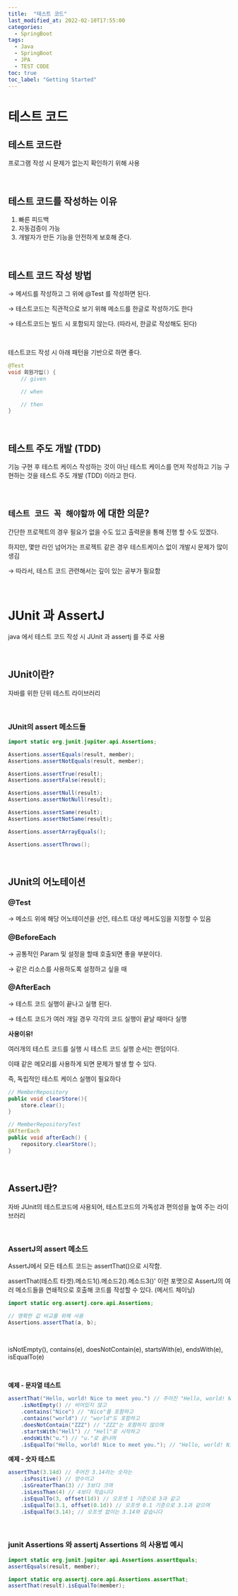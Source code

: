 ```yaml
---
title:  "테스트 코드"
last_modified_at: 2022-02-10T17:55:00
categories:
  - SpringBoot
tags:
  - Java
  - SpringBoot
  - JPA
  - TEST CODE
toc: true
toc_label: "Getting Started"
---
```


# 테스트 코드

## 테스트 코드란

프로그램 작성 시 문제가 없는지 확인하기 위해 사용

<br>

## 테스트 코드를 작성하는 이유

1. 빠른 피드백
2. 자동검증이 가능
3. 개발자가 만든 기능을 안전하게 보호해 준다.

<br>

## 테스트 코드 작성 방법

→ 메서드를 작성하고 그 위에 @Test 를 작성하면 된다.

→ 테스트코드는 직관적으로 보기 위해 메소드를 한글로 작성하기도 한다

→ 테스트코드는 빌드 시 포함되지 않는다. (따라서, 한글로 작성해도 된다)

<br>

테스트코드 작성 시 아래 패턴을 기반으로 하면 좋다.

```java	
@Test
void 회원가입() {
    // given

    // when

    // then
}
```

<br>

## 테스트 주도 개발 (TDD)

기능 구현 후 테스트 케이스 작성하는 것이 아닌 테스트 케이스를 먼저 작성하고 기능 구현하는 것을 테스트 주도 개발 (TDD) 이라고 한다.

<br>

## `테스트 코드 꼭 해야할까` 에 대한 의문?

간단한 프로젝트의 경우 필요가 없을 수도 있고 출력문을 통해 진행 할 수도 있겠다.

하지만, 몇만 라인 넘어가는 프로젝트 같은 경우 테스트케이스 없이 개발시 문제가 많이 생김

→ 따라서, 테스트 코드 관련해서는 깊이 있는 공부가 필요함

<br>


# JUnit 과 AssertJ

java 에서 테스트 코드 작성 시 JUnit 과 assertj 를 주로 사용

<br>

## JUnit이란?
자바를 위한 단위 테스트 라이브러리

<br>

### JUnit의 assert 메소드들

```java
import static org.junit.jupiter.api.Assertions;

Assertions.assertEquals(result, member);
Assertions.assertNotEquals(result, member);

Assertions.assertTrue(result);
Assertions.assertFalse(result);

Assertions.assertNull(result);
Assertions.assertNotNull(result);

Assertions.assertSame(result);
Assertions.assertNotSame(result);

Assertions.assertArrayEquals();

Assertions.assertThrows();
```

<br>

## JUnit의 어노테이션

### @Test

→ 메소드 위에 해당 어노테이션을 선언, 테스트 대상 메서도임을 지정할 수 있음

### @BeforeEach

→ 공통적인 Param 및 설정을 할때 호출되면 좋을 부분이다.

→ 같은 리소스를 사용하도록 설정하고 싶을 때

### @AfterEach

→ 테스트 코드 실행이 끝나고 실행 된다.

→ 테스트 코드가 여러 개일 경우 각각의 코드 실행이 끝날 때마다 실행

**사용이유!** 

여러개의 테스트 코드를 실행 시 테스트 코드 실행 순서는 랜덤이다.

이때 같은 메모리를 사용하게 되면 문제가 발생 할 수 있다.

즉, 독립적인 테스트 케이스  실행이 필요하다

```java
// MemberRepository
public void clearStore(){
    store.clear();
}

// MemberRepositoryTest
@AfterEach
public void afterEach() {
    repository.clearStore();
}
```

<br>

## AssertJ란?
자바 JUnit의 테스트코드에 사용되어, 테스트코드의 가독성과 편의성을 높여 주는 라이브러리

<br>

### AssertJ의 assert 메소드

AssertJ에서 모든 테스트 코드는 assertThat()으로 시작함.

assertThat(테스트 타겟).메소드1().메소드2().메소드3()'
이런 포맷으로 AssertJ의 여러 메소드들을 연쇄적으로 호출해 코드를 작성할 수 있다.
(메서드 체이닝)

```java
import static org.assertj.core.api.Assertions;

// 명확한 값 비교를 위해 사용
Assertions.assertThat(a, b);
```

<br>

isNotEmpty(), contains(e), doesNotContain(e), startsWith(e), endsWith(e), isEqualTo(e)

<br>

**예제 - 문자열 테스트**

```java
assertThat("Hello, world! Nice to meet you.") // 주어진 "Hello, world! Nice to meet you."라는 문자열은
    .isNotEmpty() // 비어있지 않고
    .contains("Nice") // "Nice"를 포함하고
    .contains("world") // "world"도 포함하고
    .doesNotContain("ZZZ") // "ZZZ"는 포함하지 않으며
    .startsWith("Hell") // "Hell"로 시작하고
    .endsWith("u.") // "u."로 끝나며
    .isEqualTo("Hello, world! Nice to meet you."); // "Hello, world! Nice to meet you."과 일치합니다.
```

**예제 - 숫자 테스트**

```java
assertThat(3.14d) // 주어진 3.14라는 숫자는
    .isPositive() // 양수이고
    .isGreaterThan(3) // 3보다 크며
    .isLessThan(4) // 4보다 작습니다
    .isEqualTo(3, offset(1d)) // 오프셋 1 기준으로 3과 같고
    .isEqualTo(3.1, offset(0.1d)) // 오프셋 0.1 기준으로 3.1과 같으며
    .isEqualTo(3.14); // 오프셋 없이는 3.14와 같습니다
```
<br>

### junit Assertions 와 assertj Assertions 의 사용법 예시

```java
import static org.junit.jupiter.api.Assertions.assertEquals;
assertEquals(result, member);

import static org.assertj.core.api.Assertions.assertThat;
assertThat(result).isEqualTo(member);
```
